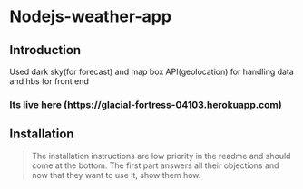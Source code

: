 # Nodejs-weather-app

## Introduction

Used dark sky(for forecast) and map box API(geolocation) for handling data and hbs for front end  
### Its live here (https://glacial-fortress-04103.herokuapp.com)

## Installation

> The installation instructions are low priority in the readme and should come at the bottom. The first part answers all their objections and now that they want to use it, show them how.

